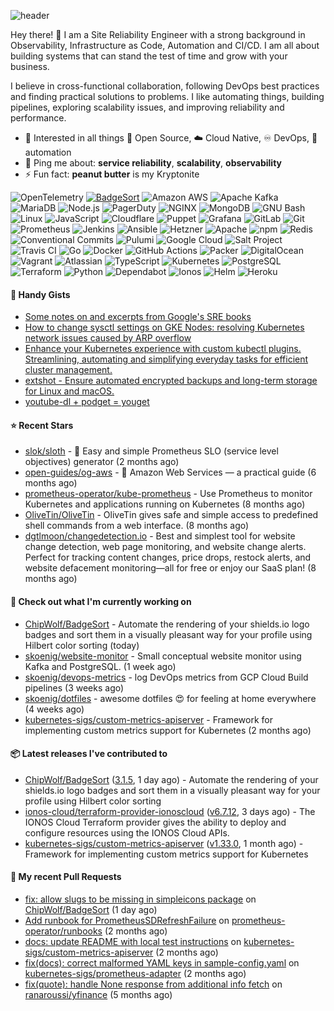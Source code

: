 ![header](https://capsule-render.vercel.app/api?type=waving&height=200&fontAlignY=40&descAlignY=55&color=0:00ab91,100:005182&fontColor=ffffff&text=Hi,%20my%20name%20is%20S%C3%B6ren&desc=[%CB%88z%C3%B8%CB%90%CA%81%C9%99n]&animation=fadeIn)

Hey there! 👋 I am a Site Reliability Engineer with a strong background in Observability, Infrastructure as Code, Automation and CI/CD. I am all about building systems that can stand the test of time and grow with your business.

I believe in cross-functional collaboration, following DevOps best practices and finding practical solutions to problems. I like automating things, building pipelines, exploring scalability issues, and improving reliability and performance.

- 🌱 Interested in all things :page_with_curl: Open Source, :cloud: Cloud Native, :infinity: DevOps, :robot: automation
- 💬 Ping me about: **service reliability**, **scalability**, **observability**
- ⚡ Fun fact: **peanut butter** is my Kryptonite


![OpenTelemetry](https://img.shields.io/badge/OpenTelemetry-000000.svg?style=flat-square&logo=opentelemetry&logoColor=white)
[![BadgeSort](https://img.shields.io/badge/BadgeSort-000000.svg?style=flat-square&logo=githubsponsors)](https://github.com/ChipWolf/BadgeSort)
![Amazon AWS](https://img.shields.io/badge/Amazon%20AWS-232F3E.svg?style=flat-square&logo=amazonaws&logoColor=white)
![Apache Kafka](https://img.shields.io/badge/Apache%20Kafka-231F20.svg?style=flat-square&logo=apachekafka&logoColor=white)
![MariaDB](https://img.shields.io/badge/MariaDB-003545.svg?style=flat-square&logo=mariadb&logoColor=white)
![Node.js](https://img.shields.io/badge/Node.js-339933.svg?style=flat-square&logo=nodedotjs&logoColor=white)
![PagerDuty](https://img.shields.io/badge/PagerDuty-06AC38.svg?style=flat-square&logo=pagerduty&logoColor=white)
![NGINX](https://img.shields.io/badge/NGINX-009639.svg?style=flat-square&logo=nginx&logoColor=white)
![MongoDB](https://img.shields.io/badge/MongoDB-47A248.svg?style=flat-square&logo=mongodb&logoColor=white)
![GNU Bash](https://img.shields.io/badge/GNU%20Bash-4EAA25.svg?style=flat-square&logo=gnubash&logoColor=white)
![Linux](https://img.shields.io/badge/Linux-FCC624.svg?style=flat-square&logo=linux&logoColor=black)
![JavaScript](https://img.shields.io/badge/JavaScript-F7DF1E.svg?style=flat-square&logo=javascript&logoColor=black)
![Cloudflare](https://img.shields.io/badge/Cloudflare-F38020.svg?style=flat-square&logo=cloudflare&logoColor=white)
![Puppet](https://img.shields.io/badge/Puppet-FFAE1A.svg?style=flat-square&logo=puppet&logoColor=black)
![Grafana](https://img.shields.io/badge/Grafana-F46800.svg?style=flat-square&logo=grafana&logoColor=white)
![GitLab](https://img.shields.io/badge/GitLab-FC6D26.svg?style=flat-square&logo=gitlab&logoColor=white)
![Git](https://img.shields.io/badge/Git-F05032.svg?style=flat-square&logo=git&logoColor=white)
![Prometheus](https://img.shields.io/badge/Prometheus-E6522C.svg?style=flat-square&logo=prometheus&logoColor=white)
![Jenkins](https://img.shields.io/badge/Jenkins-D24939.svg?style=flat-square&logo=jenkins&logoColor=white)
![Ansible](https://img.shields.io/badge/Ansible-EE0000.svg?style=flat-square&logo=ansible&logoColor=white)
![Hetzner](https://img.shields.io/badge/Hetzner-D50C2D.svg?style=flat-square&logo=hetzner&logoColor=white)
![Apache](https://img.shields.io/badge/Apache-D22128.svg?style=flat-square&logo=apache&logoColor=white)
![npm](https://img.shields.io/badge/npm-CB3837.svg?style=flat-square&logo=npm&logoColor=white)
![Redis](https://img.shields.io/badge/Redis-DC382D.svg?style=flat-square&logo=redis&logoColor=white)
![Conventional Commits](https://img.shields.io/badge/Conventional%20Commits-FE5196.svg?style=flat-square&logo=conventionalcommits&logoColor=white)
![Pulumi](https://img.shields.io/badge/Pulumi-8A3391.svg?style=flat-square&logo=pulumi&logoColor=white)
![Google Cloud](https://img.shields.io/badge/Google%20Cloud-4285F4.svg?style=flat-square&logo=googlecloud&logoColor=white)
![Salt Project](https://img.shields.io/badge/Salt%20Project-57BCAD.svg?style=flat-square&logo=saltproject&logoColor=white)
![Travis CI](https://img.shields.io/badge/Travis%20CI-3EAAAF.svg?style=flat-square&logo=travisci&logoColor=white)
![Go](https://img.shields.io/badge/Go-00ADD8.svg?style=flat-square&logo=go&logoColor=white)
![Docker](https://img.shields.io/badge/Docker-2496ED.svg?style=flat-square&logo=docker&logoColor=white)
![GitHub Actions](https://img.shields.io/badge/GitHub%20Actions-2088FF.svg?style=flat-square&logo=githubactions&logoColor=white)
![Packer](https://img.shields.io/badge/Packer-02A8EF.svg?style=flat-square&logo=packer&logoColor=white)
![DigitalOcean](https://img.shields.io/badge/DigitalOcean-0080FF.svg?style=flat-square&logo=digitalocean&logoColor=white)
![Vagrant](https://img.shields.io/badge/Vagrant-1868F2.svg?style=flat-square&logo=vagrant&logoColor=white)
![Atlassian](https://img.shields.io/badge/Atlassian-0052CC.svg?style=flat-square&logo=atlassian&logoColor=white)
![TypeScript](https://img.shields.io/badge/TypeScript-3178C6.svg?style=flat-square&logo=typescript&logoColor=white)
![Kubernetes](https://img.shields.io/badge/Kubernetes-326CE5.svg?style=flat-square&logo=kubernetes&logoColor=white)
![PostgreSQL](https://img.shields.io/badge/PostgreSQL-4169E1.svg?style=flat-square&logo=postgresql&logoColor=white)
![Terraform](https://img.shields.io/badge/Terraform-7B42BC.svg?style=flat-square&logo=terraform&logoColor=white)
![Python](https://img.shields.io/badge/Python-3776AB.svg?style=flat-square&logo=python&logoColor=white)
![Dependabot](https://img.shields.io/badge/Dependabot-025E8C.svg?style=flat-square&logo=dependabot&logoColor=white)
![Ionos](https://img.shields.io/badge/Ionos-003D8F.svg?style=flat-square&logo=ionos&logoColor=white)
![Helm](https://img.shields.io/badge/Helm-0F1689.svg?style=flat-square&logo=helm&logoColor=white)
![Heroku](https://img.shields.io/badge/Heroku-430098.svg?style=flat-square&logo=heroku&logoColor=white)


#### 📝 Handy Gists

- [Some notes on and excerpts from Google&#39;s SRE books](https://gist.github.com/7bacab2124c14a1288b65149bd0b5209)
- [How to change sysctl settings on GKE Nodes: resolving Kubernetes network issues caused by ARP overflow](https://gist.github.com/a44dffdde475056d27ecef026cd2f9a0)
- [Enhance your Kubernetes experience with custom kubectl plugins. Streamlining, automating and simplifying everyday tasks for efficient cluster management.](https://gist.github.com/e7de3e8437b23437daf5eca42e679a1a)
- [extshot - Ensure automated encrypted backups and long-term storage for Linux and macOS.](https://gist.github.com/c19f707e02a274f6371697163ee18b9f)
- [youtube-dl &#43; podget = youget ](https://gist.github.com/d4a67764d5b653bef06574fa5cc63ef3)

#### ⭐ Recent Stars

- [slok/sloth](https://github.com/slok/sloth) - 🦥 Easy and simple Prometheus SLO (service level objectives) generator (2 months ago)
- [open-guides/og-aws](https://github.com/open-guides/og-aws) - 📙 Amazon Web Services — a practical guide (6 months ago)
- [prometheus-operator/kube-prometheus](https://github.com/prometheus-operator/kube-prometheus) - Use Prometheus to monitor Kubernetes and applications running on Kubernetes (8 months ago)
- [OliveTin/OliveTin](https://github.com/OliveTin/OliveTin) - OliveTin gives safe and simple access to predefined shell commands from a web interface.  (8 months ago)
- [dgtlmoon/changedetection.io](https://github.com/dgtlmoon/changedetection.io) - Best and simplest tool for website change detection, web page monitoring, and website change alerts. Perfect for tracking content changes, price drops, restock alerts, and website defacement monitoring—all for free or enjoy our SaaS plan! (8 months ago)

#### 🚧 Check out what I'm currently working on

- [ChipWolf/BadgeSort](https://github.com/ChipWolf/BadgeSort) - Automate the rendering of your shields.io logo badges and sort them in a visually pleasant way for your profile using Hilbert color sorting (today)
- [skoenig/website-monitor](https://github.com/skoenig/website-monitor) - Small conceptual website monitor using Kafka and PostgreSQL. (1 week ago)
- [skoenig/devops-metrics](https://github.com/skoenig/devops-metrics) - log DevOps metrics from GCP Cloud Build pipelines (3 weeks ago)
- [skoenig/dotfiles](https://github.com/skoenig/dotfiles) - awesome dotfiles 😍 for feeling at home everywhere (4 weeks ago)
- [kubernetes-sigs/custom-metrics-apiserver](https://github.com/kubernetes-sigs/custom-metrics-apiserver) - Framework for implementing custom metrics support for Kubernetes (2 months ago)

#### 📦 Latest releases I've contributed to

- [ChipWolf/BadgeSort](https://github.com/ChipWolf/BadgeSort) ([3.1.5](https://github.com/ChipWolf/BadgeSort/releases/tag/3.1.5), 1 day ago) - Automate the rendering of your shields.io logo badges and sort them in a visually pleasant way for your profile using Hilbert color sorting
- [ionos-cloud/terraform-provider-ionoscloud](https://github.com/ionos-cloud/terraform-provider-ionoscloud) ([v6.7.12](https://github.com/ionos-cloud/terraform-provider-ionoscloud/releases/tag/v6.7.12), 3 days ago) - The IONOS Cloud Terraform provider gives the ability to deploy and configure resources using the IONOS Cloud APIs.
- [kubernetes-sigs/custom-metrics-apiserver](https://github.com/kubernetes-sigs/custom-metrics-apiserver) ([v1.33.0](https://github.com/kubernetes-sigs/custom-metrics-apiserver/releases/tag/v1.33.0), 1 month ago) - Framework for implementing custom metrics support for Kubernetes

#### 🔀 My recent Pull Requests

- [fix: allow slugs to be missing in simpleicons package](https://github.com/ChipWolf/BadgeSort/pull/56) on [ChipWolf/BadgeSort](https://github.com/ChipWolf/BadgeSort) (1 day ago)
- [Add runbook for PrometheusSDRefreshFailure](https://github.com/prometheus-operator/runbooks/pull/89) on [prometheus-operator/runbooks](https://github.com/prometheus-operator/runbooks) (2 months ago)
- [docs: update README with local test instructions](https://github.com/kubernetes-sigs/custom-metrics-apiserver/pull/202) on [kubernetes-sigs/custom-metrics-apiserver](https://github.com/kubernetes-sigs/custom-metrics-apiserver) (2 months ago)
- [fix(docs): correct malformed YAML keys in sample-config.yaml](https://github.com/kubernetes-sigs/prometheus-adapter/pull/698) on [kubernetes-sigs/prometheus-adapter](https://github.com/kubernetes-sigs/prometheus-adapter) (2 months ago)
- [fix(quote): handle None response from additional info fetch](https://github.com/ranaroussi/yfinance/pull/2286) on [ranaroussi/yfinance](https://github.com/ranaroussi/yfinance) (5 months ago)
